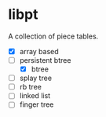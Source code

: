 # libpt
A collection of piece tables.

- [x] array based
- [ ] persistent btree
  - [x] btree
- [ ] splay tree
- [ ] rb tree
- [ ] linked list
- [ ] finger tree
